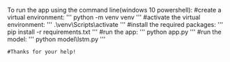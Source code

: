 
To run the app using the command line(windows 10 powershell):
    #create a virtual environment:
    '''
    python -m venv venv
    '''
    #activate the virtual environment:
    '''
    .\venv\Scripts\activate
    '''
    #install the required packages:
    '''
    pip install -r requirements.txt
    '''
    #run the app:
    '''
    python app.py
    '''
    #run the model:
    '''
    python model\lstm.py
    '''

    #Thanks for your help!